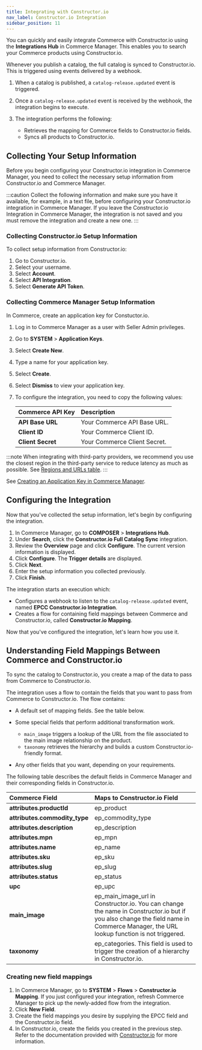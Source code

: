 ```yaml
---
title: Integrating with Constructor.io
nav_label: Constructor.io Integration
sidebar_position: 11
---
```


You can quickly and easily integrate Commerce with Constructor.io using the **Integrations Hub** in Commerce Manager. This enables you to search your Commerce products using Constructor.io. 

Whenever you publish a catalog, the full catalog is synced to Constructor.io. This is triggered using events delivered by a webhook.

1. When a catalog is published, a `catalog-release.updated` event is triggered.
1. Once a `catalog-release.updated` event is received by the webhook, the integration begins to execute.
1. The integration performs the following:

    - Retrieves the mapping for Commerce fields to Constructor.io fields.
    - Syncs all products to Constructor.io.

## Collecting Your Setup Information

Before you begin configuring your Constructor.io integration in Commerce Manager, you need to collect the necessary setup information from Constructor.io and Commerce Manager.

:::caution
Collect the following information and make sure you have it available, for example, in a text file, before configuring your Constructor.io integration in Commerce Manager. If you leave the Constructor.io Integration in Commerce Manager, the integration is not saved and you must remove the integration and create a new one.
:::

### Collecting Constructor.io Setup Information

To collect setup information from Constructor.io:

1. Go to Constructor.io.
1. Select your username.
1. Select **Account**.
1. Select **API Integration**.
1. Select **Generate API Token**.

### Collecting Commerce Manager Setup Information

In Commerce, create an application key for Constuctor.io.

1. Log in to Commerce Manager as a user with Seller Admin privileges.
1. Go to **SYSTEM** > **Application Keys**.
1. Select **Create New**.
1. Type a name for your application key.
1. Select **Create**.
1. Select **Dismiss** to view your application key. 
1. To configure the integration, you need to copy the following values:

    | Commerce API Key | Description                            |
    |:------------------------------------|:---------------------------------------|
    | **API Base URL**                    | Your Commerce API Base URL. |
    | **Client ID**                       | Your Commerce Client ID. |
    | **Client Secret**                   | Your Commerce Client Secret. |

:::note
When integrating with third-party providers, we recommend you use the closest region in the third-party service to reduce latency as much as possible. See [Regions and URLs table](/docs/api-overview/elastic-path-domains#regions-and-ur-ls).
:::

See [Creating an Application Key in Commerce Manager](/docs/authentication/application-keys/application-keys-cm).

## Configuring the Integration

Now that you've collected the setup information, let's begin by configuring the integration.

1. In Commerce Manager, go to **COMPOSER** > **Integrations Hub**.
1. Under **Search**, click the **Constructor.io Full Catalog Sync** integration.
1. Review the **Overview** page and click **Configure**. The current version information is displayed.
1. Click **Configure**. The **Trigger details** are displayed.
1. Click **Next**.
1. Enter the setup information you collected previously.
1. Click **Finish**.

The integration starts an execution which:

- Configures a webhook to listen to the `catalog-release.updated` event, named **EPCC Constructor.io Integration**.
- Creates a flow for containing field mappings between Commerce and Constructor.io, called **Constructor.io Mapping**.

Now that you've configured the integration, let's learn how you use it.

## Understanding Field Mappings Between Commerce and Constructor.io

To sync the catalog to Constructor.io, you create a map of the data to pass from Commerce to Constructor.io.

The integration uses a flow to contain the fields that you want to pass from Commerce to Constructor.io. The flow contains:

- A default set of mapping fields. See the table below.
- Some special fields that perform additional transformation work.

    - `main_image` triggers a lookup of the URL from the file associated to the main image relationship on the product.
    - `taxonomy` retrieves the hierarchy and builds a custom Constructor.io-friendly format.

- Any other fields that you want, depending on your requirements. 

The following table describes the default fields in Commerce Manager and their corresponding fields in Constructor.io.

| Commerce Field | Maps to Constructor.io Field                                                          | 
|:----------------------------------|:------------------------------------------------------------------------------------- |
| **attributes.productId**          | ep_product                                                                          |  
| **attributes.commodity_type**     | ep_commodity_type                                                                             | 
| **attributes.description**        | ep_description                                                                       | 
| **attributes.mpn**                | ep_mpn                                                                               | 
| **attributes.name**               | ep_name                                                                              |
| **attributes.sku**                | ep_sku                                                                               |
| **attributes.slug**               | ep_slug                                                                              |
| **attributes.status**             | ep_status                                                                            |
| **upc**                           | ep_upc                                                                               |
| **main_image**                    | ep_main_image_url in Constructor.io. You can change the name in Constructor.io but if you also change the field name in Commerce Manager, the URL lookup function is not triggered. |
| **taxonomy**                      | ep_categories. This field is used to trigger the creation of a hierarchy in Constructor.io. |

### Creating new field mappings

1. In Commerce Manager, go to **SYSTEM** > **Flows** > **Constructor.io Mapping**. If you just configured your integration, refresh Commerce Manager to pick up the newly-added flow from the integration.
1. Click **New Field**.
1. Create the field mappings you desire by supplying the EPCC field and the Constructor.io field.
1. In Constructor.io, create the fields you created in the previous step. Refer to the documentation provided with [Constructor.io](https://docs.constructor.io/)  for more information.
